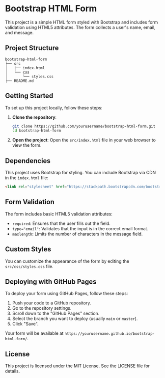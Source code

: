 # Bootstrap HTML Form

This project is a simple HTML form styled with Bootstrap and includes form validation using HTML5 attributes. The form collects a user's name, email, and message.

## Project Structure

```
bootstrap-html-form
├── src
│   ├── index.html
│   └── css
│       └── styles.css
├── README.md
```

## Getting Started

To set up this project locally, follow these steps:

1. **Clone the repository**:
   ```bash
   git clone https://github.com/yourusername/bootstrap-html-form.git
   cd bootstrap-html-form
   ```

2. **Open the project**:
   Open the `src/index.html` file in your web browser to view the form.

## Dependencies

This project uses Bootstrap for styling. You can include Bootstrap via CDN in the `index.html` file:

```html
<link rel="stylesheet" href="https://stackpath.bootstrapcdn.com/bootstrap/4.5.2/css/bootstrap.min.css">
```

## Form Validation

The form includes basic HTML5 validation attributes:
- `required`: Ensures that the user fills out the field.
- `type="email"`: Validates that the input is in the correct email format.
- `maxlength`: Limits the number of characters in the message field.

## Custom Styles

You can customize the appearance of the form by editing the `src/css/styles.css` file.

## Deploying with GitHub Pages

To deploy your form using GitHub Pages, follow these steps:

1. Push your code to a GitHub repository.
2. Go to the repository settings.
3. Scroll down to the "GitHub Pages" section.
4. Select the branch you want to deploy (usually `main` or `master`).
5. Click "Save".

Your form will be available at `https://yourusername.github.io/bootstrap-html-form/`.

## License

This project is licensed under the MIT License. See the LICENSE file for details.
